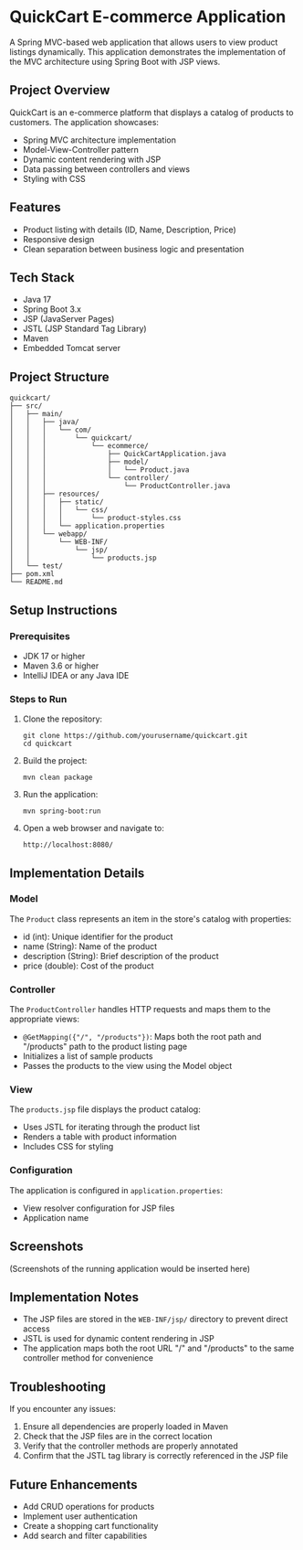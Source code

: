 # QuickCart E-commerce Application

A Spring MVC-based web application that allows users to view product listings dynamically. This application demonstrates the implementation of the MVC architecture using Spring Boot with JSP views.

## Project Overview

QuickCart is an e-commerce platform that displays a catalog of products to customers. The application showcases:

- Spring MVC architecture implementation
- Model-View-Controller pattern
- Dynamic content rendering with JSP
- Data passing between controllers and views
- Styling with CSS

## Features

- Product listing with details (ID, Name, Description, Price)
- Responsive design
- Clean separation between business logic and presentation

## Tech Stack

- Java 17
- Spring Boot 3.x
- JSP (JavaServer Pages)
- JSTL (JSP Standard Tag Library)
- Maven
- Embedded Tomcat server

## Project Structure

```
quickcart/
├── src/
│   ├── main/
│   │   ├── java/
│   │   │   └── com/
│   │   │       └── quickcart/
│   │   │           └── ecommerce/
│   │   │               ├── QuickCartApplication.java
│   │   │               ├── model/
│   │   │               │   └── Product.java
│   │   │               └── controller/
│   │   │                   └── ProductController.java
│   │   ├── resources/
│   │   │   ├── static/
│   │   │   │   └── css/
│   │   │   │       └── product-styles.css
│   │   │   └── application.properties
│   │   └── webapp/
│   │       └── WEB-INF/
│   │           └── jsp/
│   │               └── products.jsp
│   └── test/
├── pom.xml
└── README.md
```

## Setup Instructions

### Prerequisites

- JDK 17 or higher
- Maven 3.6 or higher
- IntelliJ IDEA or any Java IDE

### Steps to Run

1. Clone the repository:
   ```
   git clone https://github.com/yourusername/quickcart.git
   cd quickcart
   ```

2. Build the project:
   ```
   mvn clean package
   ```

3. Run the application:
   ```
   mvn spring-boot:run
   ```

4. Open a web browser and navigate to:
   ```
   http://localhost:8080/
   ```

## Implementation Details

### Model

The `Product` class represents an item in the store's catalog with properties:
- id (int): Unique identifier for the product
- name (String): Name of the product
- description (String): Brief description of the product
- price (double): Cost of the product

### Controller

The `ProductController` handles HTTP requests and maps them to the appropriate views:
- `@GetMapping({"/", "/products"})`: Maps both the root path and "/products" path to the product listing page
- Initializes a list of sample products
- Passes the products to the view using the Model object

### View

The `products.jsp` file displays the product catalog:
- Uses JSTL for iterating through the product list
- Renders a table with product information
- Includes CSS for styling

### Configuration

The application is configured in `application.properties`:
- View resolver configuration for JSP files
- Application name

## Screenshots

(Screenshots of the running application would be inserted here)

## Implementation Notes

- The JSP files are stored in the `WEB-INF/jsp/` directory to prevent direct access
- JSTL is used for dynamic content rendering in JSP
- The application maps both the root URL "/" and "/products" to the same controller method for convenience

## Troubleshooting

If you encounter any issues:

1. Ensure all dependencies are properly loaded in Maven
2. Check that the JSP files are in the correct location
3. Verify that the controller methods are properly annotated
4. Confirm that the JSTL tag library is correctly referenced in the JSP file

## Future Enhancements

- Add CRUD operations for products
- Implement user authentication
- Create a shopping cart functionality
- Add search and filter capabilities